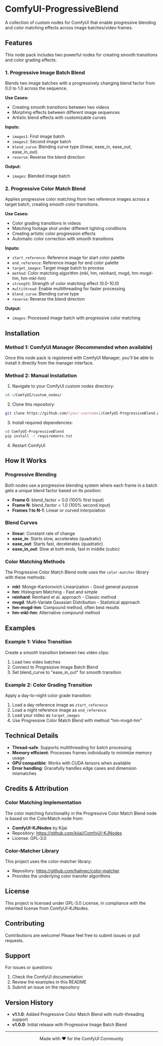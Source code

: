 # ComfyUI-ProgressiveBlend

A collection of custom nodes for ComfyUI that enable progressive blending and color matching effects across image batches/video frames.

## Features

This node pack includes two powerful nodes for creating smooth transitions and color grading effects:

### 1. Progressive Image Batch Blend
Blends two image batches with a progressively changing blend factor from 0.0 to 1.0 across the sequence.

**Use Cases:**
- Creating smooth transitions between two videos
- Morphing effects between different image sequences
- Artistic blend effects with customizable curves

**Inputs:**
- `images1`: First image batch
- `images2`: Second image batch
- `blend_curve`: Blending curve type (linear, ease_in, ease_out, ease_in_out)
- `reverse`: Reverse the blend direction

**Output:**
- `images`: Blended image batch

### 2. Progressive Color Match Blend
Applies progressive color matching from two reference images across a target batch, creating smooth color transitions.

**Use Cases:**
- Color grading transitions in videos
- Matching footage shot under different lighting conditions
- Creating artistic color progression effects
- Automatic color correction with smooth transitions

**Inputs:**
- `start_reference`: Reference image for start color palette
- `end_reference`: Reference image for end color palette
- `target_images`: Target image batch to process
- `method`: Color matching algorithm (mkl, hm, reinhard, mvgd, hm-mvgd-hm, hm-mkl-hm)
- `strength`: Strength of color matching effect (0.0-10.0)
- `multithread`: Enable multithreading for faster processing
- `blend_curve`: Blending curve type
- `reverse`: Reverse the blend direction

**Output:**
- `images`: Processed image batch with progressive color matching

## Installation

### Method 1: ComfyUI Manager (Recommended when available)
Once this node pack is registered with ComfyUI Manager, you'll be able to install it directly from the manager interface.

### Method 2: Manual Installation

1. Navigate to your ComfyUI custom nodes directory:
```bash
cd ~/ComfyUI/custom_nodes/
```

2. Clone this repository:
```bash
git clone https://github.com/[your-username]/ComfyUI-ProgressiveBlend.git
```

3. Install required dependencies:
```bash
cd ComfyUI-ProgressiveBlend
pip install -r requirements.txt
```

4. Restart ComfyUI

## How It Works

### Progressive Blending
Both nodes use a progressive blending system where each frame in a batch gets a unique blend factor based on its position:

- **Frame 0**: blend_factor = 0.0 (100% first input)
- **Frame N**: blend_factor = 1.0 (100% second input)
- **Frames 1 to N-1**: Linear or curved interpolation

### Blend Curves
- **linear**: Constant rate of change
- **ease_in**: Starts slow, accelerates (quadratic)
- **ease_out**: Starts fast, decelerates (quadratic)
- **ease_in_out**: Slow at both ends, fast in middle (cubic)

### Color Matching Methods
The Progressive Color Match Blend node uses the `color-matcher` library with these methods:

- **mkl**: Monge-Kantorovich Linearization - Good general purpose
- **hm**: Histogram Matching - Fast and simple
- **reinhard**: Reinhard et al. approach - Classic method
- **mvgd**: Multi-Variate Gaussian Distribution - Statistical approach
- **hm-mvgd-hm**: Compound method, often best results
- **hm-mkl-hm**: Alternative compound method

## Examples

### Example 1: Video Transition
Create a smooth transition between two video clips:
1. Load two video batches
2. Connect to Progressive Image Batch Blend
3. Set blend_curve to "ease_in_out" for smooth transition

### Example 2: Color Grading Transition
Apply a day-to-night color grade transition:
1. Load a day reference image as `start_reference`
2. Load a night reference image as `end_reference`
3. Load your video as `target_images`
4. Use Progressive Color Match Blend with method "hm-mvgd-hm"

## Technical Details

- **Thread-safe**: Supports multithreading for batch processing
- **Memory efficient**: Processes frames individually to minimize memory usage
- **GPU compatible**: Works with CUDA tensors when available
- **Error handling**: Gracefully handles edge cases and dimension mismatches

## Credits & Attribution

### Color Matching Implementation
The color matching functionality in the Progressive Color Match Blend node is based on the ColorMatch node from:
- **ComfyUI-KJNodes** by Kijai
- Repository: https://github.com/kijai/ComfyUI-KJNodes
- License: GPL-3.0

### Color-Matcher Library
This project uses the color-matcher library:
- Repository: https://github.com/hahnec/color-matcher
- Provides the underlying color transfer algorithms

## License

This project is licensed under GPL-3.0 License, in compliance with the inherited license from ComfyUI-KJNodes.

## Contributing

Contributions are welcome! Please feel free to submit issues or pull requests.

## Support

For issues or questions:
1. Check the ComfyUI documentation
2. Review the examples in this README
3. Submit an issue on the repository

## Version History

- **v1.1.0**: Added Progressive Color Match Blend with multi-threading support
- **v1.0.0**: Initial release with Progressive Image Batch Blend

---

<p align="center">
Made with ❤️ for the ComfyUI Community
</p>